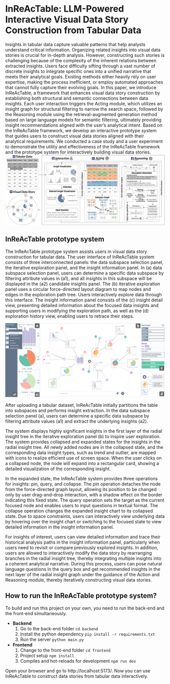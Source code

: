 # InReAcTable: LLM-Powered Interactive Visual Data Story Construction from Tabular Data
Insights in tabular data capture valuable patterns that help analysts understand critical information. Organizing related insights into visual data stories is crucial for in-depth analysis. However, constructing such stories is challenging because of the complexity of the inherent relations between extracted insights. Users face difficulty sifting through a vast number of discrete insights to integrate specific ones into a unified narrative that meets their analytical goals. Existing methods either heavily rely on user expertise, making the process inefficient, or employ automated approaches that cannot fully capture their evolving goals. In this paper, we introduce InReAcTable, a framework that enhances visual data story construction by establishing both structural and semantic connections between data insights. Each user interaction triggers the Acting module, which utilizes an insight graph for structural filtering to narrow the search space, followed by the Reasoning module using the retrieval-augmented generation method based on large language models for semantic filtering, ultimately providing insight recommendations aligned with the user’s analytical intent. Based on the InReAcTable framework, we develop an interactive prototype system that guides users to construct visual data stories aligned with their analytical requirements. We conducted a case study and a user experiment to demonstrate the utility and effectiveness of the InReAcTable framework and the prototype system for interactively building visual data stories.
![avatar](figure/pipeline.png)

## InReAcTable prototype system
The InReAcTable prototype system assists users in visual data story construction for tabular data. The user interface of InReAcTable system consists of three interconnected panels: the data subspace selection panel, the iterative exploration panel, and the insight information panel. In (a) data subspace selection panel, users can determine a specific data subspace by filtering attribute values in (a1), and all insights in this subspace will be displayed in the (a2) candidate insights panel. The (b) iterative exploration panel uses a circular force-directed layout diagram to map nodes and edges in the exploration path tree. Users interactively explore data through this interface. The insight information panel consists of the (c) insight detail view, presenting detailed information about the focused data insights and supporting users in modifying the exploration path, as well as the (d) exploration history view, enabling users to retrace their steps.

![avatar](figure/system.png)

After uploading a tabular dataset, InReAcTable initially partitions the table into subspaces and performs insight extraction. In the data subspace selection panel (a), users can determine a specific data subspace by filtering attribute values (a1) and extract the underlying insights (a2).

The system displays highly significant insights in the first layer of the radial insight tree in the iterative exploration panel (b) to inspire user exploration. The system provides collapsed and expanded states for the insights in the radial insight tree. All newly added nodes are in the collapsed state, and the corresponding data insight types, such as trend and outlier, are mapped with icons to realize efficient use of screen space. When the user clicks on a collapsed node, the node will expand into a rectangular card, showing a detailed visualization of the corresponding insight.

In the expanded state, the InReAcTable system provides three operations for insights: pin, query, and collapse. The pin operation detaches the node from the force-directed graph layout, allowing its position to be changed only by user drag-and-drop interaction, with a shadow effect on the border indicating this fixed state. The query operation sets the target as the current focused node and enables users to input questions in textual format. The collapse operation changes the expanded insight chart to its collapsed state. Due to space constraints, users can interactively view underlying data by hovering over the insight chart or switching to the focused state to view detailed information in the insight information panel.

For insights of interest, users can view detailed information and trace their historical analysis paths in the insight information panel, particularly when users need to revisit or compare previously explored insights.
In addition, users are allowed to interactively modify the data story by rearranging branches in the radial insight tree, thereby integrating multiple insights into a coherent analytical narrative. During this process, users can pose natural language questions in the query box and get recommended insights in the next layer of the radial insight graph under the guidance of the Action and Reasoning module, thereby iteratively constructing visual data stories.

## How to run the InReAcTable prototype system?
To build and run this project on your own, you need to run the back-end and the front-end simultaneously.

- **Backend**
  1. Go to the back-end folder `cd backend`
  2. Install the python dependency `pip install -r requirements.txt`
  3. Run the server `python main.py`
- **Frontend**
  1. Change to the front-end folder `cd frontend`
  2. Project setup `npm install`
  3. Compiles and hot-reloads for development `npm run dev`

Open your browser and go to http://localhost:5173/. Now you can use InReAcTable to construct data stories from tabular data interactively.
